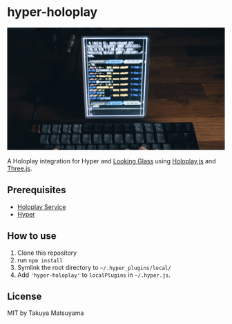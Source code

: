 hyper-holoplay
==========================

[![screenshot](./doc/screenshot.jpg)](https://youtu.be/y6mRqhR49aI)

A Holoplay integration for Hyper and [Looking Glass](https://lookingglassfactory.com/) using [Holoplay.js](https://docs.lookingglassfactory.com/developer-tools/three) and [Three.js](https://threejs.org/).

## Prerequisites

- [Holoplay Service](https://docs.lookingglassfactory.com/getting-started/holoplay-service)
- [Hyper](https://hyper.is)

## How to use

1. Clone this repository
2. run `npm install`
3. Symlink the root directory to `~/.hyper_plugins/local/`
4. Add `'hyper-holoplay'` to `localPlugins` in `~/.hyper.js`.

## License

MIT by Takuya Matsuyama

